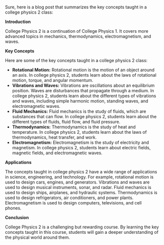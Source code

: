 Sure, here is a blog post that summarizes the key concepts taught in a college physics 2 class:

**Introduction**

College Physics 2 is a continuation of College Physics 1. It covers more advanced topics in mechanics, thermodynamics, electromagnetism, and waves.

**Key Concepts**

Here are some of the key concepts taught in a college physics 2 class:

* **Rotational Motion:** Rotational motion is the motion of an object around an axis. In college physics 2, students learn about the laws of rotational motion, torque, and angular momentum.
* **Vibrations and Waves:** Vibrations are oscillations about an equilibrium position. Waves are disturbances that propagate through a medium. In college physics 2, students learn about the different types of vibrations and waves, including simple harmonic motion, standing waves, and electromagnetic waves.
* **Fluid Mechanics:** Fluid mechanics is the study of fluids, which are substances that can flow. In college physics 2, students learn about the different types of fluids, fluid flow, and fluid pressure.
* **Thermodynamics:** Thermodynamics is the study of heat and temperature. In college physics 2, students learn about the laws of thermodynamics, heat transfer, and work.
* **Electromagnetism:** Electromagnetism is the study of electricity and magnetism. In college physics 2, students learn about electric fields, magnetic fields, and electromagnetic waves.

**Applications**

The concepts taught in college physics 2 have a wide range of applications in science, engineering, and technology. For example, rotational motion is used to design cars, engines, and generators. Vibrations and waves are used to design musical instruments, sonar, and radar. Fluid mechanics is used to design ships, airplanes, and hydraulic systems. Thermodynamics is used to design refrigerators, air conditioners, and power plants. Electromagnetism is used to design computers, televisions, and cell phones.

**Conclusion**

College Physics 2 is a challenging but rewarding course. By learning the key concepts taught in this course, students will gain a deeper understanding of the physical world around them.